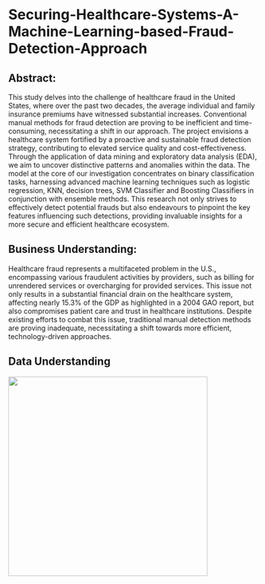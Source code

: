 # Securing-Healthcare-Systems-A-Machine-Learning-based-Fraud-Detection-Approach

## Abstract: 

This study delves into the challenge of healthcare fraud in the United States, where over the past two decades, the average individual and family insurance premiums have witnessed substantial increases. Conventional manual methods for fraud detection are proving to be inefficient and time-consuming, necessitating a shift in our approach. The project envisions a healthcare system fortified by a proactive and sustainable fraud detection strategy, contributing to elevated service quality and cost-effectiveness. Through the application of data mining and exploratory data analysis (EDA), we aim to uncover distinctive patterns and anomalies within the data. The model at the core of our investigation concentrates on binary classification tasks, harnessing advanced machine learning techniques such as logistic regression, KNN, decision trees, SVM Classifier and Boosting Classifiers in conjunction with ensemble methods. This research not only strives to effectively detect potential frauds but also endeavours to pinpoint the key features influencing such detections, providing invaluable insights for a more secure and efficient healthcare ecosystem. 

## Business Understanding: 

Healthcare fraud represents a multifaceted problem in the U.S., encompassing various fraudulent activities by providers, such as billing for unrendered services or overcharging for provided services. This issue not only results in a substantial financial drain on the healthcare system, affecting nearly 15.3% of the GDP as highlighted in a 2004 GAO report, but also compromises patient care and trust in healthcare institutions. Despite existing efforts to combat this issue, traditional manual detection methods are proving inadequate, necessitating a shift towards more efficient, technology-driven approaches.

## Data Understanding 

<img src = "[https://app.gemoo.com/share/image-annotation/638251811876016128?codeId=v679aQ9ZJOq8y&origin=imageurlgenerator&card=638251811003600896](https://www.google.com/url?sa=i&url=https%3A%2F%2Fwww.linkedin.com%2Fpulse%2Fhealthcare-fraud-detection-market-size-share-trends-analysis-gupta%3Ftrk%3Dpulse-article&psig=AOvVaw08bjFRhP_X0655yb-ImbGS&ust=1713217606393000&source=images&cd=vfe&opi=89978449&ved=0CBIQjRxqFwoTCODdjI3XwoUDFQAAAAAdAAAAABAE)" width = 400>
